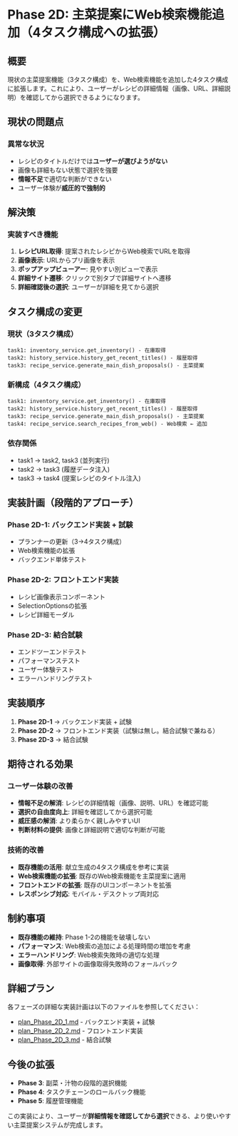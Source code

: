 # Phase 2D: 主菜提案にWeb検索機能追加（4タスク構成への拡張）

## 概要

現状の主菜提案機能（3タスク構成）を、Web検索機能を追加した4タスク構成に拡張します。これにより、ユーザーがレシピの詳細情報（画像、URL、詳細説明）を確認してから選択できるようになります。

## 現状の問題点

### **異常な状況**
- レシピのタイトルだけでは**ユーザーが選びようがない**
- 画像も詳細もない状態で選択を強要
- **情報不足**で適切な判断ができない
- ユーザー体験が**威圧的で強制的**

## 解決策

### **実装すべき機能**
1. **レシピURL取得**: 提案されたレシピからWeb検索でURLを取得
2. **画像表示**: URLからプリ画像を表示
3. **ポップアップビューアー**: 見やすい別ビューで表示
4. **詳細サイト遷移**: クリックで別タブで詳細サイトへ遷移
5. **詳細確認後の選択**: ユーザーが詳細を見てから選択

## タスク構成の変更

### **現状（3タスク構成）**
```
task1: inventory_service.get_inventory() - 在庫取得
task2: history_service.history_get_recent_titles() - 履歴取得
task3: recipe_service.generate_main_dish_proposals() - 主菜提案
```

### **新構成（4タスク構成）**
```
task1: inventory_service.get_inventory() - 在庫取得
task2: history_service.history_get_recent_titles() - 履歴取得
task3: recipe_service.generate_main_dish_proposals() - 主菜提案
task4: recipe_service.search_recipes_from_web() - Web検索 ← 追加
```

### **依存関係**
- task1 → task2, task3 (並列実行)
- task2 → task3 (履歴データ注入)
- task3 → task4 (提案レシピのタイトル注入)

## 実装計画（段階的アプローチ）

### **Phase 2D-1: バックエンド実装 + 試験**
- プランナーの更新（3→4タスク構成）
- Web検索機能の拡張
- バックエンド単体テスト

### **Phase 2D-2: フロントエンド実装**
- レシピ画像表示コンポーネント
- SelectionOptionsの拡張
- レシピ詳細モーダル

### **Phase 2D-3: 結合試験**
- エンドツーエンドテスト
- パフォーマンステスト
- ユーザー体験テスト
- エラーハンドリングテスト

## 実装順序

1. **Phase 2D-1** → バックエンド実装 + 試験
2. **Phase 2D-2** → フロントエンド実装（試験は無し。結合試験で兼ねる）
3. **Phase 2D-3** → 結合試験

## 期待される効果

### **ユーザー体験の改善**
- **情報不足の解消**: レシピの詳細情報（画像、説明、URL）を確認可能
- **選択の自由度向上**: 詳細を確認してから選択可能
- **威圧感の解消**: より柔らかく親しみやすいUI
- **判断材料の提供**: 画像と詳細説明で適切な判断が可能

### **技術的改善**
- **既存機能の活用**: 献立生成の4タスク構成を参考に実装
- **Web検索機能の拡張**: 既存のWeb検索機能を主菜提案に適用
- **フロントエンドの拡張**: 既存のUIコンポーネントを拡張
- **レスポンシブ対応**: モバイル・デスクトップ両対応

## 制約事項

- **既存機能の維持**: Phase 1-2の機能を破壊しない
- **パフォーマンス**: Web検索の追加による処理時間の増加を考慮
- **エラーハンドリング**: Web検索失敗時の適切な処理
- **画像取得**: 外部サイトの画像取得失敗時のフォールバック

## 詳細プラン

各フェーズの詳細な実装計画は以下のファイルを参照してください：

- [plan_Phase_2D_1.md](./plan_Phase_2D_1.md) - バックエンド実装 + 試験
- [plan_Phase_2D_2.md](./plan_Phase_2D_2.md) - フロントエンド実装
- [plan_Phase_2D_3.md](./plan_Phase_2D_3.md) - 結合試験

## 今後の拡張

- **Phase 3**: 副菜・汁物の段階的選択機能
- **Phase 4**: タスクチェーンのロールバック機能
- **Phase 5**: 履歴管理機能

この実装により、ユーザーが**詳細情報を確認してから選択**できる、より使いやすい主菜提案システムが完成します。